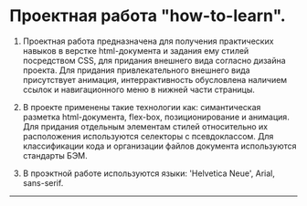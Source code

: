 # Проектная работа "how-to-learn".  

1. Проектная работа предназначена для получения практических навыков в верстке html-документа и задания ему стилей посредством CSS, для придания внешнего вида согласно дизайна проекта. Для придания привлекательного внешнего вида присутствует анимация, интеррактивность обусловлена наличием ссылок и навигационного меню в нижней части страницы. 

2. В проекте применены такие технологии как: симантическая разметка html-документа, flex-box, позиционирование и анимация. Для придания отдельным элементам стилей относительно их расположения используются селекторы с псевдоклассом. Для классификации кода и организации файлов документа используются стандарты БЭМ. 

3. В проэктной работе используются языки: 'Helvetica Neue', Arial, sans-serif.  
---

